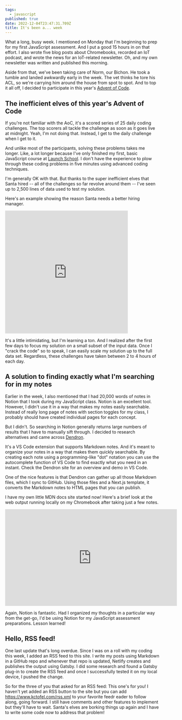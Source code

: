 ```yaml
---
tags:
  - javascript
published: true
date: 2022-12-04T23:47:31.709Z
title: It's been a... week
---
```

W﻿hat a long, busy week. I mentioned on Monday that I'm beginning to prep for my first JavaScript assessment. And I put a good 15 hours in on that effort. I also wrote five blog posts about Chromebooks, recorded an IoT podcast, and wrote the news for an IoT-related newsletter. Oh, and my own newsletter was written and published this morning.

A﻿side from that, we've been taking care of Norm, our Bichon. He took a tumble and landed awkwardly early in the week. The vet thinks he tore his ACL, so we're carrying him around the house from spot to spot. And to top it all off, I decided to participate in this year's [Advent of Code](https://www.adventofcode.com). 

## T﻿he inefficient elves of this year's Advent of Code

I﻿f you're not familiar with the AoC, it's a scored series of 25 daily coding challenges. The top scorers all tackle the challenge as soon as it goes live at midnight. Yeah, I'm not doing that. Instead, I get to the daily challenge when I get to it. 

And unlike most of the participants, solving these problems takes me longer. Like, a lot longer because I've only finished my first, basic JavaScript course at [Launch School](https://www.launchschool.com). I don't have the experience to plow through these coding problems in five minutes using advanced coding techniques.

I﻿'m generally OK with that. But thanks to the super inefficient elves that Santa hired -- all of the challenges so far revolve around them -- I've seen up to 2,500 lines of data used to test my solution. 

H﻿ere's an example showing the reason Santa needs a better hiring manager.

<iframe src="https://hachyderm.io/@kevinctofel/109449719901265504/embed" class="mastodon-embed" style="max-width: 100%; border: 0" width="400" height="400" allowfullscreen="allowfullscreen"></iframe><script src="https://hachyderm.io/embed.js" async="async"></script> 

It's a little intimidating, but I'm learning a ton. And I realized after the first few days to focus my solution on a small subset of the input data. Once I "crack the code" so to speak, I can easily scale my solution up to the full data set. Regardless, these challenges have taken between 2 to 4 hours of each day.

## A﻿ solution to finding exactly what I'm searching for in my notes

E﻿arlier in the week, I also mentioned that I had 20,000 words of notes in Notion that I took during my JavaScript class. Notion is an excellent tool. However, I didn't use it in a way that makes my notes easily searchable. Instead of really long page of notes with section toggles for my class, I probably should have created individual pages for each concept.

B﻿ut I didn't. So searching in Notion generally returns large numbers of results that I have to manually sift through. I decided to research alternatives and came across [Dendron](https://www.dendron.so). 

I﻿t's a VS Code extension that supports Markdown notes. And it's meant to organize your notes in a way that makes them quickly searchable. By creating each note using a programming-like "dot" notation you can use the autocomplete function of VS Code to find exactly what you need in an instant. Check the Dendron site for an overview and demo in VS Code.

O﻿ne of the nice features is that Dendron can gather up all those Markdown files, which I sync to GitHub. Using those files and a Next.js template, it converts the Markdown notes to HTML pages that you can publish. 

I have my own little MDN docs site started now! Here's a brief look at the web output running locally on my Chromebook after taking just a few notes. 

<iframe width="560" height="315" src="https://www.youtube.com/embed/RLnwbqEB1-k" title="YouTube video player" frameborder="0" allow="accelerometer; autoplay; clipboard-write; encrypted-media; gyroscope; picture-in-picture" allowfullscreen></iframe>

A﻿gain, Notion is fantastic. Had I organized my thoughts in a particular way from the get-go, I'd be using Notion for my JavaScript assessment preparations. Lesson learned!

## H﻿ello, RSS feed!

O﻿ne last update that's long overdue. Since I was on a roll with my coding this week, I added an RSS feed to this site. I write my posts using Markdown in a GitHub repo and whenever that repo is updated, Netlify creates and publishes the output using Gatsby. I did some research and found a Gatsby plug-in to create the RSS feed and once I successfully tested it on my local device, I pushed the change. 

S﻿o for the three of you that asked for an RSS feed: This one's for you! I haven't yet added an RSS button to the site but you can add https://www.kctofel.com/rss.xml to your favorite feedr eader to follow along, going forward. I still have comments and other features to implement but they'll have to wait. Santa's elves are borking things up again and I have to write some code now to address that problem!